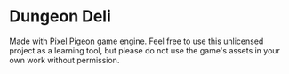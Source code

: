 # Dungeon Deli
Made with [Pixel Pigeon](https://github.com/evannorton/Pixel-Pigeon) game engine. Feel free to use this unlicensed project as a learning tool, but please do not use the game's assets in your own work without permission.
